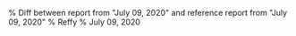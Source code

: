 % Diff between report from "July 09, 2020" and reference report from "July 09, 2020"
% Reffy
% July 09, 2020


